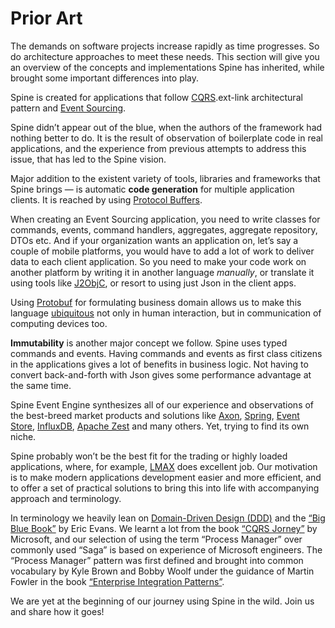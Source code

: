 # Prior Art

The demands on software projects increase rapidly as time progresses. So do architecture approaches to meet these needs.
This section will give you an overview of the concepts and implementations Spine has inherited, while brought some important differences into play.

Spine is created for applications that follow [CQRS](http://martinfowler.com/bliki/CQRS.html).ext-link architectural pattern and [Event Sourcing](http://martinfowler.com/eaaDev/EventSourcing.html).

Spine didn’t appear out of the blue, when the authors of the framework had nothing better to do. It is the result of observation of boilerplate code in real applications, and the experience from previous attempts to address this issue, that has led to the Spine vision.

Major addition to the existent variety of tools, libraries and frameworks that Spine brings — is automatic **code generation** for multiple application clients. It is reached by using [Protocol Buffers](https://developers.google.com/protocol-buffers/docs/overview).

When creating an Event Sourcing application, you need to write classes for commands, events, command handlers, aggregates, aggregate repository, DTOs etc.
And if your organization wants an application on, let’s say a couple of mobile platforms, you would have to add a lot of work to deliver data to each client application.
So you need to make your code work on another platform by writing it in another language *manually*, or translate it using tools like [J2ObjC](http://j2objc.org/), or resort to using just Json in the client apps.

Using [Protobuf](https://developers.google.com/protocol-buffers/docs/overview) for formulating business domain allows us to make this language [ubiquitous](http://martinfowler.com/bliki/UbiquitousLanguage.html) not only in human interaction, but in communication of computing devices too.


**Immutability** is another major concept we follow.
Spine uses typed commands and events. Having commands and events as first class citizens in the applications gives a lot of benefits in business logic. Not having to convert back-and-forth with Json gives some performance advantage at the same time.

 Spine Event Engine synthesizes all of our experience and observations of the best-breed market products and solutions like [Axon](http://www.axonframework.org/), [Spring](https://spring.io/), [Event Store](https://geteventstore.com/), [InfluxDB](https://influxdata.com/), [Apache Zest](https://zest.apache.org/) and many others. Yet, trying to find its own niche.

 Spine probably won’t be the best fit for the trading or highly loaded applications, where, for example, [LMAX](https://www.lmax.com/) does excellent job. Our motivation is to make modern applications development easier and more efficient, and to offer a set of practical solutions to bring this into life with accompanying approach and terminology.

In terminology we heavily lean on [Domain-Driven Design (DDD)](http://www.grpc.io/posts/principles/) and the [“Big Blue Book”](http://www.amazon.com/Domain-Driven-Design-Tackling-Complexity-Software/dp/0321125215) by Eric Evans. We learnt a lot from the book [“CQRS Jorney”](https://msdn.microsoft.com/en-us/library/jj554200.aspx) by Microsoft, and our selection of using the term “Process Manager” over commonly used “Saga” is based on experience of Microsoft engineers. The “Process Manager” pattern was first defined and brought into common vocabulary by Kyle Brown and Bobby Woolf under the guidance of Martin Fowler in the book [“Enterprise Integration Patterns”](http://www.enterpriseintegrationpatterns.com/patterns/messaging/ProcessManager.html).

We are yet at the beginning of our journey using Spine in the wild. Join us and share how it goes!